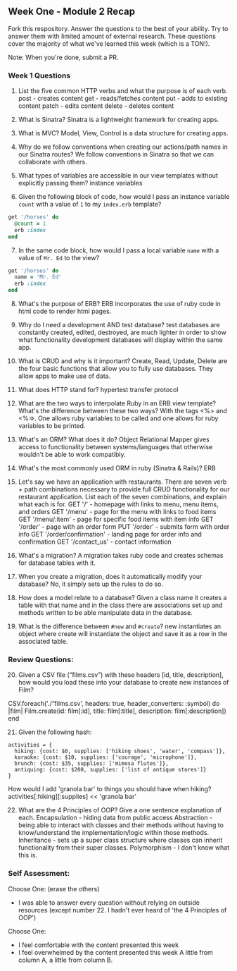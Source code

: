 ## Week One - Module 2 Recap

Fork this respository. Answer the questions to the best of your ability. Try to answer them with limited amount of external research. These questions cover the majority of what we've learned this week (which is a TON!).

Note: When you're done, submit a PR.

### Week 1 Questions

1. List the five common HTTP verbs and what the purpose is of each verb.
post - creates content
get - reads/fetches content
put - adds to existing content
patch - edits content
delete - deletes content

2. What is Sinatra?
Sinatra is a lightweight framework for creating apps.

3. What is MVC?
Model, View, Control is a data structure for creating apps.

4. Why do we follow conventions when creating our actions/path names in our Sinatra routes?
We follow conventions in Sinatra so that we can collaborate with others.  

5. What types of variables are accessible in our view templates without explicitly passing them?
instance variables

6. Given the following block of code, how would I pass an instance variable `count` with a value of `1` to my `index.erb` template?

  ```ruby
  get '/horses' do
    @count = 1
    erb :index
  end
  ```

7. In the same code block, how would I pass a local variable `name` with a value of `Mr. Ed` to the view?

  ```ruby
  get '/horses' do
    name = 'Mr. Ed'
    erb :index
  end
  ```

8. What's the purpose of ERB?
ERB incorporates the use of ruby code in html code to render html pages.

9. Why do I need a development AND test database?
test databases are constantly created, edited, destroyed, are much lighter in order to show what functionality development databases will display within the same app.

10. What is CRUD and why is it important?
Create, Read, Update, Delete are the four basic functions that allow you to fully use databases.  They allow apps to make use of data.

11. What does HTTP stand for?
hypertest transfer protocol

12. What are the two ways to interpolate Ruby in an ERB view template? What's the difference between these two ways?
With the tags <%> and <%=>.  One allows ruby variables to be called and one allows for ruby variables to be printed.

13. What's an ORM? What does it do?
Object Relational Mapper gives access to functionality between systems/languages that otherwise wouldn't be able to work compatibly.

14. What's the most commonly used ORM in ruby (Sinatra & Rails)?
ERB

15. Let's say we have an application with restaurants. There are seven verb + path combinations necessary to provide full CRUD functionality for our restaurant application. List each of the seven combinations, and explain what each is for.
GET '/' - homepage with links to menu, menu items, and orders
GET '/menu' - page for the menu with links to food items
GET '/menu/:item' - page for specific food items with item info
GET '/order' - page with an order form
PUT '/order' - submits form with order info
GET '/order/confirmation' - landing page for order info and confirmation
GET '/contact_us' - contact information

16. What's a migration?
A migration takes ruby code and creates schemas for database tables with it.

17. When you create a migration, does it automatically modify your database?
No, it simply sets up the rules to do so.

18. How does a model relate to a database?
Given a class name it creates a table with that name and in the class there are associations set up and methods written to be able manipulate data in the database.

19. What is the difference between `#new` and `#create`?
new instantiates an object where create will instantiate the object and save it as a row in the associated table.


### Review Questions:  
20. Given a CSV file (“films.csv”) with these headers [id, title, description], how would you load these into your database to create new instances of Film?

CSV.foreach('./“films.csv', headers: true, header_converters: :symbol) do |film|
 Film.create(id: film[:id],
             title: film[:title],
             description: film[:description])
end

21. Given the following hash:
```
activities = {
  hiking: {cost: $0, supplies: ['hiking shoes', 'water', 'compass']},
  karaoke: {cost: $10, supplies: ['courage', 'microphone']},
  brunch: {cost: $35, supplies: ['mimosa flutes']},
  antiquing: {cost: $200, supplies: ['list of antique stores']}
}
```
How would I add 'granola bar' to things you should have when hiking?
activities[:hiking][:supplies] << 'granola bar'

22. What are the 4 Principles of OOP? Give a one sentence explanation of each.
Encapsulation - hiding data from public access
Abstraction - being able to interact with classes and their methods without having to know/understand the implementation/logic within those methods.
Inheritance - sets up a super class structure where classes can inherit functionality from their super classes.
Polymorphism - I don't know what this is.

### Self Assessment:
Choose One: (erase the others)
* I was able to answer every question without relying on outside resources
(except number 22.  I hadn't ever heard of 'the 4 Principles of OOP')

Choose One:
* I feel comfortable with the content presented this week
* I feel overwhelmed by the content presented this week
A little from column A, a little from column B.
